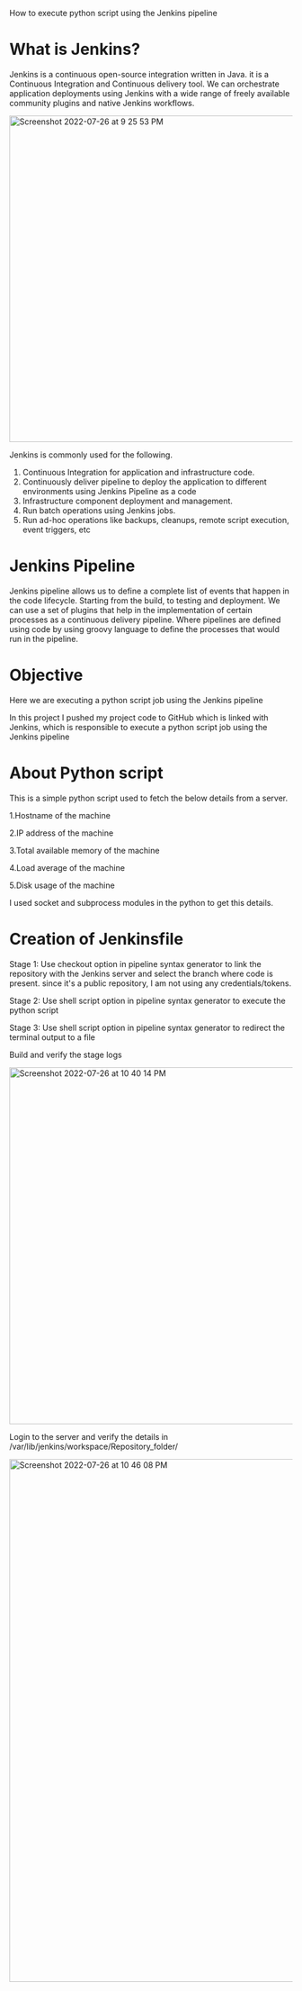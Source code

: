 
How to execute python script using the Jenkins pipeline
# What is Jenkins?

Jenkins is a continuous open-source integration written in Java. it is a Continuous Integration and Continuous delivery tool. We can orchestrate application deployments using Jenkins with a wide range of freely available community plugins and native Jenkins workflows.


<img width="580" alt="Screenshot 2022-07-26 at 9 25 53 PM" src="https://user-images.githubusercontent.com/106381638/181053140-4d2896d6-9cfa-4933-9f8e-c48916f3ba06.png">

Jenkins is commonly used for the following.
1. Continuous Integration for application and infrastructure code.
2. Continuously deliver pipeline to deploy the application to different environments using Jenkins Pipeline as a code
3. Infrastructure component deployment and management.
4. Run batch operations using Jenkins jobs.
5. Run ad-hoc operations like backups, cleanups, remote script execution, event triggers, etc

# Jenkins Pipeline
Jenkins pipeline allows us to define a complete list of events that happen in the code lifecycle. Starting from the build, to testing and deployment. 
We can use a set of plugins that help in the implementation of certain processes as a continuous delivery pipeline. Where pipelines are defined using code by using groovy language to define the processes that would run in the pipeline. 



# Objective
Here we are executing a python script job using the Jenkins pipeline

In this project I pushed my project code to GitHub which is linked with Jenkins, which is responsible to execute a python script job using the Jenkins pipeline



# About Python script

This is a simple python script used to fetch the below details from a server.

1.Hostname of the machine

2.IP address of the machine

3.Total available memory of the machine

4.Load average of the machine

5.Disk usage of the machine

I used socket and subprocess modules in the python to get this details.

# Creation of Jenkinsfile

Stage 1:
Use checkout option in pipeline syntax generator to link the repository with the Jenkins server and select the branch where code is present. since it's a public repository, I am not using any credentials/tokens.

Stage 2:
Use shell script option in pipeline syntax generator to execute the python script

Stage 3:
Use shell script option in pipeline syntax generator to redirect the terminal output to a file

Build and verify the stage logs


<img width="634" alt="Screenshot 2022-07-26 at 10 40 14 PM" src="https://user-images.githubusercontent.com/106381638/181068554-922ea044-6f7d-4024-bf1d-9b80f6d135c6.png">


Login to the server and verify the details in /var/lib/jenkins/workspace/Repository_folder/



<img width="929" alt="Screenshot 2022-07-26 at 10 46 08 PM" src="https://user-images.githubusercontent.com/106381638/181069760-4c5af464-a7f8-4bca-807d-c8704f628105.png">







